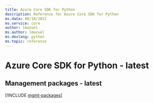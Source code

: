 ```yaml
---
title: Azure Core SDK for Python
description: Reference for Azure Core SDK for Python
ms.data: 08/10/2022
ms.service: core
author: lmazuel
ms.author: lmazuel
ms.devlang: python
ms.topic: reference
---
```

# Azure Core SDK for Python - latest

## Management packages - latest
[!INCLUDE [mgmt-packages](core-mgmt-index.md)]